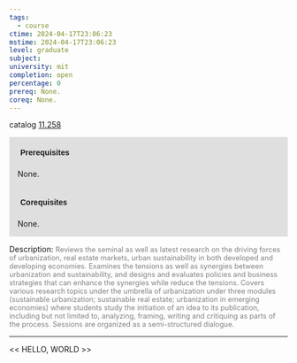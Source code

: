 ```yaml
---
tags:
  - course
ctime: 2024-04-17T23:06:23
mstime: 2024-04-17T23:06:23
level: graduate
subject: 
university: mit
completion: open
percentage: 0
prereq: None.
coreq: None.
---
```


catalog [11.258](http://student.mit.edu/catalog/m11b.html#11.258)

<span style="display: block; padding: 15px; background-color: rgb(100, 100, 100, 0.2);"><font id="m_prereq511_0" style="display: block; font-family: Arial, sans-serif; font-weight: bold; padding: 5px">Prerequisites</font><br><span id="prereq511_0">None.</span></span>
<span style="display: block; padding: 15px; background-color: rgb(100, 100, 100, 0.2);"><font id="m_coreq511_0" style="display: block; font-family: Arial, sans-serif; font-weight: bold; padding: 5px">Corequisites</font><br><span id="coreq511_0">None.</span></span>

<font style="">Description:</font>
<font style="color: grey; font-size: 0.8rem;">Reviews the seminal as well as latest research on the driving forces of urbanization, real estate markets, urban sustainability in both developed and developing economies. Examines the tensions as well as synergies between urbanization and sustainability, and designs and evaluates policies and business strategies that can enhance the synergies while reduce the tensions. Covers various research topics under the umbrella of urbanization under three modules (sustainable urbanization; sustainable real estate; urbanization in emerging economies) where students study the initiation of an idea to its publication, including but not limited to, analyzing, framing, writing and critiquing as parts of the process. Sessions are organized as a semi-structured dialogue.</font>



---

<< HELLO, WORLD >>
